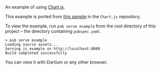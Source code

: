 An example of using [Chart.js](http://www.chartjs.org/).

This example is ported from [this sample](https://github.com/nnnick/Chart.js/blob/b8691c9581bff0eeecb34f98e678dc045a18f33e/samples/line.html) in the `Chart.js` repository.

To view the example, run `pub serve example` from the root directory of this project – the directory containing `pubspec.yaml`.

```console
> pub serve example
Loading source assets...
Serving js example on http://localhost:8080
Build completed successfully
```

You can view it with Dartium or any other browser.
